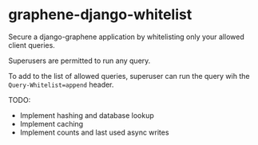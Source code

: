 # graphene-django-whitelist

Secure a django-graphene application by whitelisting only your allowed client queries.

Superusers are permitted to run any query.

To add to the list of allowed queries, superuser can run the query wih the `Query-Whitelist=append` header.

TODO:
- Implement hashing and database lookup
- Implement caching
- Implement counts and last used async writes 
